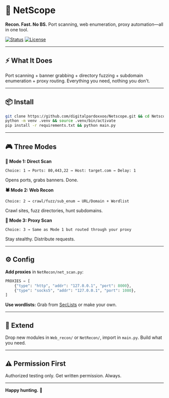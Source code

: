 # 🚀 NetScope
**Recon. Fast. No BS.** Port scanning, web enumeration, proxy automation—all in one tool.

[![Status](https://img.shields.io/badge/status-beta-yellow.svg)]() [![License](https://img.shields.io/badge/license-MIT-blue.svg)]()

---

## ⚡ What It Does

Port scanning + banner grabbing + directory fuzzing + subdomain enumeration + proxy routing. Everything you need, nothing you don't.

---

## 📦 Install

```bash
git clone https://github.com/digitalpardoxxoo/Netscope.git && cd Netscope
python -m venv .venv && source .venv/bin/activate
pip install -r requirements.txt && python main.py
```

---

## 🎮 Three Modes

**🎯 Mode 1: Direct Scan**
```
Choice: 1 → Ports: 80,443,22 → Host: target.com → Delay: 1
```
Opens ports, grabs banners. Done.

**🕷️ Mode 2: Web Recon**
```
Choice: 2 → crawl/fuzz/sub_enum → URL/Domain + Wordlist
```
Crawl sites, fuzz directories, hunt subdomains.

**👻 Mode 3: Proxy Scan**
```
Choice: 3 → Same as Mode 1 but routed through your proxy
```
Stay stealthy. Distribute requests.

---

## ⚙️ Config

**Add proxies** in `NetRecon/net_scan.py`:
```python
PROXIES = [
    {"type": "http", "addr": "127.0.0.1", "port": 8000},
    {"type": "socks5", "addr": "127.0.0.1", "port": 1080},
]
```

**Use wordlists:** Grab from [SecLists](https://github.com/danielmiessler/SecLists) or make your own.

---

## 🧩 Extend

Drop new modules in `Web_recon/` or `NetRecon/`, import in `main.py`. Build what you need.

---

## ⚠️ Permission First

Authorized testing only. Get written permission. Always.

---

**Happy hunting.** 🎯
